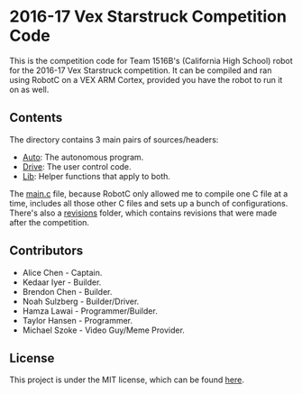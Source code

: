 # 2016-17 Vex Starstruck Competition Code
This is the competition code for Team 1516B's (California High School) robot for the 2016-17 Vex Starstruck competition.
It can be compiled and ran using RobotC on a VEX ARM Cortex, provided you have the robot to run it on as well.

## Contents
The directory contains 3 main pairs of sources/headers:
* [Auto](auto.c): The autonomous program.
* [Drive](drive.c): The user control code.
* [Lib](lib.c): Helper functions that apply to both.

The [main.c](main.c) file, because RobotC only allowed me to compile one C file at a time, includes all those other C files and sets up a bunch of configurations.
There's also a [revisions](revisions/) folder, which contains revisions that were made after the competition.

## Contributors
* Alice Chen - Captain.
* Kedaar Iyer - Builder.
* Brendon Chen - Builder.
* Noah Sulzberg - Builder/Driver.
* Hamza Lawai - Programmer/Builder.
* Taylor Hansen - Programmer.
* Michael Szoke - Video Guy/Meme Provider.

## License
This project is under the MIT license, which can be found [here](LICENSE).
